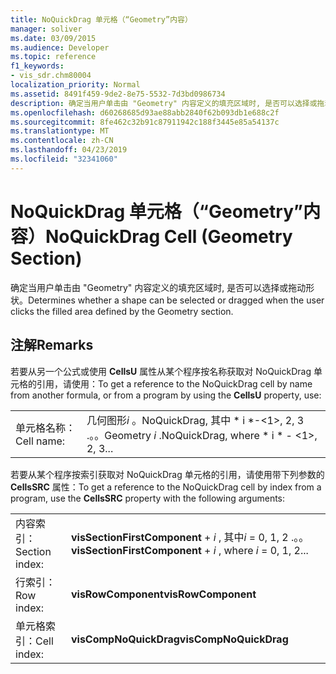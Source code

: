 ```yaml
---
title: NoQuickDrag 单元格（“Geometry”内容）
manager: soliver
ms.date: 03/09/2015
ms.audience: Developer
ms.topic: reference
f1_keywords:
- vis_sdr.chm80004
localization_priority: Normal
ms.assetid: 8491f459-9de2-8e75-5532-7d3bd0986734
description: 确定当用户单击由 "Geometry" 内容定义的填充区域时, 是否可以选择或拖动形状。
ms.openlocfilehash: d60268685d93ae88abb2840f62b093db1e688c2f
ms.sourcegitcommit: 8fe462c32b91c87911942c188f3445e85a54137c
ms.translationtype: MT
ms.contentlocale: zh-CN
ms.lasthandoff: 04/23/2019
ms.locfileid: "32341060"
---
```

# <a name="noquickdrag-cell-geometry-section"></a><span data-ttu-id="26840-103">NoQuickDrag 单元格（“Geometry”内容）</span><span class="sxs-lookup"><span data-stu-id="26840-103">NoQuickDrag Cell (Geometry Section)</span></span>

<span data-ttu-id="26840-104">确定当用户单击由 "Geometry" 内容定义的填充区域时, 是否可以选择或拖动形状。</span><span class="sxs-lookup"><span data-stu-id="26840-104">Determines whether a shape can be selected or dragged when the user clicks the filled area defined by the Geometry section.</span></span>
  
## <a name="remarks"></a><span data-ttu-id="26840-105">注解</span><span class="sxs-lookup"><span data-stu-id="26840-105">Remarks</span></span>

<span data-ttu-id="26840-106">若要从另一个公式或使用 **CellsU** 属性从某个程序按名称获取对 NoQuickDrag 单元格的引用，请使用：</span><span class="sxs-lookup"><span data-stu-id="26840-106">To get a reference to the NoQuickDrag cell by name from another formula, or from a program by using the **CellsU** property, use:</span></span> 
  
|||
|:-----|:-----|
|<span data-ttu-id="26840-107">单元格名称：</span><span class="sxs-lookup"><span data-stu-id="26840-107">Cell name:</span></span>  <br/> |<span data-ttu-id="26840-108">几何图形*i* 。NoQuickDrag, 其中 \* i \*-<1>, 2, 3 .。。</span><span class="sxs-lookup"><span data-stu-id="26840-108">Geometry  *i*  .NoQuickDrag, where  \* i \*  - <1>, 2, 3...</span></span>  <br/> |
   
<span data-ttu-id="26840-109">若要从某个程序按索引获取对 NoQuickDrag 单元格的引用，请使用带下列参数的 **CellsSRC** 属性：</span><span class="sxs-lookup"><span data-stu-id="26840-109">To get a reference to the NoQuickDrag cell by index from a program, use the **CellsSRC** property with the following arguments:</span></span> 
  
|||
|:-----|:-----|
|<span data-ttu-id="26840-110">内容索引：</span><span class="sxs-lookup"><span data-stu-id="26840-110">Section index:</span></span>  <br/> |<span data-ttu-id="26840-111">**visSectionFirstComponent** +  *i* , 其中*i* = 0, 1, 2 .。。</span><span class="sxs-lookup"><span data-stu-id="26840-111">**visSectionFirstComponent** +  *i*  , where  *i*  = 0, 1, 2...</span></span>  <br/> |
|<span data-ttu-id="26840-112">行索引：</span><span class="sxs-lookup"><span data-stu-id="26840-112">Row index:</span></span>  <br/> |<span data-ttu-id="26840-113">**visRowComponent**</span><span class="sxs-lookup"><span data-stu-id="26840-113">**visRowComponent**</span></span> <br/> |
|<span data-ttu-id="26840-114">单元格索引：</span><span class="sxs-lookup"><span data-stu-id="26840-114">Cell index:</span></span>  <br/> |<span data-ttu-id="26840-115">**visCompNoQuickDrag**</span><span class="sxs-lookup"><span data-stu-id="26840-115">**visCompNoQuickDrag**</span></span> <br/> |
   


